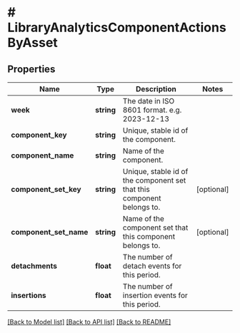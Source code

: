 # # LibraryAnalyticsComponentActionsByAsset

## Properties

Name | Type | Description | Notes
------------ | ------------- | ------------- | -------------
**week** | **string** | The date in ISO 8601 format. e.g. 2023-12-13 |
**component_key** | **string** | Unique, stable id of the component. |
**component_name** | **string** | Name of the component. |
**component_set_key** | **string** | Unique, stable id of the component set that this component belongs to. | [optional]
**component_set_name** | **string** | Name of the component set that this component belongs to. | [optional]
**detachments** | **float** | The number of detach events for this period. |
**insertions** | **float** | The number of insertion events for this period. |

[[Back to Model list]](../../README.md#models) [[Back to API list]](../../README.md#endpoints) [[Back to README]](../../README.md)
